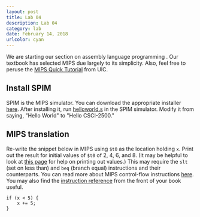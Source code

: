 ```yaml
---
layout: post
title: Lab 04
description: Lab 04
category: lab
date: February 14, 2018
urlcolor: cyan
---
```


We are starting our section on assembly language programming .
Our textbook has selected MIPS due largely to its simplicity.
Also, feel free to peruse the [MIPS Quick Tutorial](http://logos.cs.uic.edu/366/notes/mips%20quick%20tutorial.htm) from UIC.

## Install SPIM

SPIM is the MIPS simulator.
You can download the appropriate installer [here](https://sourceforge.net/projects/spimsimulator/files/).
After installing it, run [helloworld.s](https://piazza.com/class_profile/get_resource/j6fema68yeu70x/j829rfwudxf539) in the SPIM simulator.
Modify it from saying, "Hello World" to "Hello CSCI-2500."

## MIPS translation

Re-write the snippet below in MIPS using `$t0` as the location holding `x`.
Print out the result for initial values of `$t0` of 2, 4, 6, and 8.
(It may be helpful to look at [this page](http://students.cs.tamu.edu/tanzir/csce350/reference/syscalls.html) for help on printing out values.)
This may require the `slt` (set on less than) and `beq` (branch equal) instructions and their counterparts.
You can read more about MIPS control-flow instructions [here](https://courses.cs.washington.edu/courses/cse378/02au/Lectures/07controlI.pdf).
You may also find the [instruction reference](https://piazza.com/class_profile/get_resource/j6fema68yeu70x/j829r4n76i64wj) from the front of your book useful.

~~~
if (x < 5) {
	x += 5;
}
~~~



